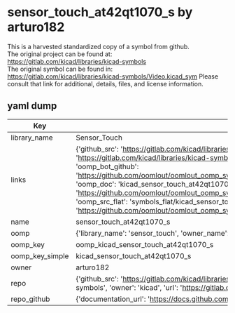 # sensor_touch_at42qt1070_s by arturo182  
This is a harvested standardized copy of a symbol from github.  
The original project can be found at:  
https://gitlab.com/kicad/libraries/kicad-symbols  
The original symbol can be found in:
https://gitlab.com/kicad/libraries/kicad-symbols/Video.kicad_sym
Please consult that link for additional, details, files, and license information.  
## yaml dump  
| Key | Value |  
| --- | --- |  
| library_name | Sensor_Touch |  
| links | {'github_src': 'https://gitlab.com/kicad/libraries/kicad-symbols/Video.kicad_sym', 'github_src_repo': 'https://gitlab.com/kicad/libraries/kicad-symbols', 'oomp_bot': 'kicad_sensor_touch_at42qt1070_s/working', 'oomp_bot_github': 'https://github.com/oomlout/oomlout_oomp_symbol_bot/tree/main/kicad_sensor_touch_at42qt1070_s/working', 'oomp_doc': 'kicad_sensor_touch_at42qt1070_s/working', 'oomp_doc_github': 'https://github.com/oomlout/oomlout_oomp_symbol_doc/tree/main/kicad_sensor_touch_at42qt1070_s/working', 'oomp_src_flat': 'symbols_flat/kicad_sensor_touch_at42qt1070_s/working', 'oomp_src_flat_github': 'https://github.com/oomlout/oomlout_oomp_symbol_src/tree/main/kicad_sensor_touch_at42qt1070_s/working'} |  
| name | sensor_touch_at42qt1070_s |  
| oomp | {'library_name': 'sensor_touch', 'owner_name': 'kicad', 'symbol_name': 'sensor_touch_at42qt1070_s'} |  
| oomp_key | oomp_kicad_sensor_touch_at42qt1070_s |  
| oomp_key_simple | kicad_sensor_touch_at42qt1070_s |  
| owner | arturo182 |  
| repo | {'github_src': 'https://gitlab.com/kicad/libraries/kicad-symbols/Video.kicad_sym', 'name': 'libraries/kicad-symbols', 'owner': 'kicad', 'url': 'https://gitlab.com/kicad/libraries/kicad-symbols'} |  
| repo_github | {'documentation_url': 'https://docs.github.com/rest/repos/repos#get-a-repository', 'message': 'Not Found'} |  

